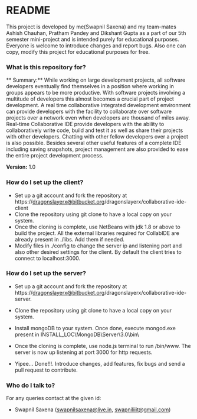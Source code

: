 # README #

This project is developed by me(Swapnil Saxena) and my team-mates Ashish Chauhan, Pratham Pandey and Dikshant Gupta as a part of our 5th semester mini-project and is intended purely for educational purposes. Everyone is welcome to introduce changes and report bugs. Also one can copy, modify this project for educational purposes for free.  

### What is this repository for? ###

** Summary:** While working on large development projects, all software developers eventually find themselves in a position where working in groups appears to be more productive. With software projects involving a multitude of developers this almost becomes a crucial part of project development. A real time collaborative integrated development environment can provide developers with the facility to collaborate over software projects over a network even when developers are thousand of miles away. Real-time Collaborative IDE provide developers with the ability to collaboratively write code, build and test it as well as share their projects with other developers. Chatting with other fellow developers over a project is also possible. Besides several other useful features of a complete IDE including saving snapshots, project management are also provided to ease the entire project development process.

**Version:** 1.0
 
### How do I set up the client?  

* Set up a git account and fork the repository at 
https://dragonslayerx@bitbucket.org/dragonslayerx/collaborative-ide-client
* Clone the repository using git clone to have a local copy on your system.
* Once the cloning is complete, use NetBeans with jdk 1.8 or above to build the project. All the external libraries required for CollabIDE are already present in ./libs. Add them if needed.
* Modify files in ./config to change the server ip and listening port and also other desired settings for the client. By default the client tries to connect to localhost:3000.

### How do I set up the server?

* Set up a git account and fork the repository at https://dragonslayerx@bitbucket.org/dragonslayerx/collaborative-ide-server.
* Clone the repository using git clone to have a local copy on your system. 
* Install mongoDB to your system. Once done, execute mongod.exe present in INSTALL_LOC\MongoDB\Server\3.0\bin\
* Once the cloning is complete, use node.js terminal to run /bin/www. The server is now up listening at port 3000 for http requests.

* Yipee... Done!!!. Introduce changes, add features, fix bugs and send a pull request to contribute. 

### Who do I talk to?

For any queries contact at the given id:
* Swapnil Saxena (swapnilsaxena@live.in, swapniliiit@gmail.com)